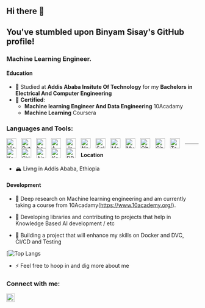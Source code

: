 ## Hi there 👋

## You've stumbled upon Binyam Sisay's GitHub profile!

### Machine Learning Engineer. 
#### Education
- 📖 Studied at **Addis Ababa Insitute Of Technology** for my **Bachelors in Electrical And Computer Engineering**
- 🌱 **Certified**: 
  - **Machine learning Engineer And Data Engineering** 10Acadamy 
  - **Machine Learning** Coursera

### Languages and Tools:

<img align="left" alt="Visual Studio Code" width="26px" src="https://cdn.jsdelivr.net/gh/devicons/devicon/icons/vscode/vscode-original.svg" style="padding-right:10px;" />


<img align="left" alt="Python" width="26px" src="https://www.freecodecamp.org/news/content/images/2020/05/Python-language.png" style="padding-right:10px;" />
<img align="left" alt="bash" width="26px" src="https://i0.wp.com/itsfoss.com/wp-content/uploads/2019/01/bash-logo.jpg?fit=800%2C450&ssl=1" style="padding-right:10px;" />

<img align="left" alt="AWS" width="26px" src="https://upload.wikimedia.org/wikipedia/commons/thumb/9/93/Amazon_Web_Services_Logo.svg/800px-Amazon_Web_Services_Logo.svg.png" style="padding-right:10px;" />



<img align="left" alt="JavaScript" width="26px" src="https://cdn.jsdelivr.net/gh/devicons/devicon/icons/javascript/javascript-original.svg" style="padding-right:10px;" />
<img align="left" alt="Node.js" width="26px" src="https://cdn.jsdelivr.net/gh/devicons/devicon/icons/nodejs/nodejs-original.svg" style="padding-right:10px;" />
<img align="left" alt="Sql" width="26px" src="https://encrypted-tbn0.gstatic.com/images?q=tbn:ANd9GcQH5hGyIUIkd024iBrqdrAAqABY4cFpzCr1OAadKQDqDUQabnhPxM5U8ri5fWSDeMfeMHs&usqp=CAU" style="padding-right:10px;" />
<img align="left" alt="MongoDB" width="26px" src="https://cdn.jsdelivr.net/gh/devicons/devicon/icons/mongodb/mongodb-original.svg" style="padding-right:10px;" />
<img align="left" alt="MySQL" width="26px" src="https://cdn.jsdelivr.net/gh/devicons/devicon/icons/mysql/mysql-original.svg" style="padding-right:10px;" />
<img align="left" alt="Git" width="26px" src="https://cdn.jsdelivr.net/gh/devicons/devicon/icons/git/git-original.svg" style="padding-right:10px;" />
<img align="left" alt="GitHub" width="26px" src="https://user-images.githubusercontent.com/3369400/139447912-e0f43f33-6d9f-45f8-be46-2df5bbc91289.png" style="padding-right:10px;" />
<img align="left" alt="Tensorflow" width="26px" src="https://cutt.ly/JAw6RW2" style="padding-right:10px;" />
<img align="left" alt="Keras" width="26px" src="https://w7.pngwing.com/pngs/571/118/png-transparent-keras-logo.png" style="padding-right:10px;" />

<img align="left" alt="Sklearn" width="26px" src="https://upload.wikimedia.org/wikipedia/commons/thumb/0/05/Scikit_learn_logo_small.svg/1200px-Scikit_learn_logo_small.svg.png" style="padding-right:10px;" />

<img align="left" alt="Airflow" width="26px" src="https://upload.wikimedia.org/wikipedia/commons/d/de/AirflowLogo.png" style="padding-right:10px;" />
<img align="left" alt="Kafka" width="26px" src="https://marvel-b1-cdn.bc0a.com/f00000000173332/www.openlogic.com/sites/default/files/image/2020-05/image-blog-apacha-kafka.jpg" style="padding-right:10px;" />
<img align="left" alt="DBT" width="26px" src="https://www.getdbt.com/ui/img/social/facebook.png" style="padding-right:10px;" />



<img />
<br>



---
#### Location
- 🏔 Livng in Addis Ababa, Ethiopia
#### Development
- 🧠 Deep research on Machine learning engineering and am currently taking a course from 10Acadamy(https://www.10academy.org/).

- 🧠 Developing libraries and contributing to projects that help in Knowledge Based AI development / etc
- 🧠 Building a project that will enhance my skills on Docker and DVC, CI/CD and Testing

[![Top Langs](https://github.com/Bina-man/bina-waffle/blob/master/generated/languages.svg)


- ⚡ Feel free to hoop in and dig more about me

### Connect with me:

[<img align="left" alt="David's | LinkedIn" width="22px" src="https://cdn.jsdelivr.net/npm/simple-icons@v3/icons/linkedin.svg" />][linkedin]

<br />

<br />

[linkedin]: https://github.com/Bina-man

